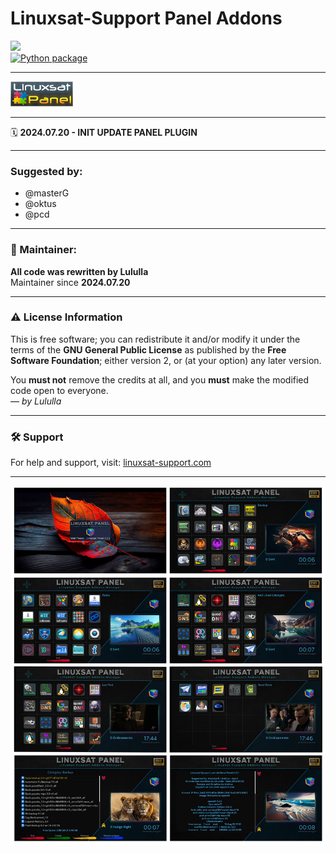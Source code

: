 # Linuxsat-Support Panel Addons

[![](https://komarev.com/ghpvc/?username=Belfagor2005)](https://github.com/Belfagor2005/LinuxsatPanel)  
[![Python package](https://github.com/Belfagor2005/LinuxsatPanel/actions/workflows/pylint.yml/badge.svg)](https://github.com/Belfagor2005/LinuxsatPanel/actions/workflows/pylint.yml)

---

![Linuxsat Panel](https://raw.githubusercontent.com/Belfagor2005/LinuxsatPanel/main/usr/lib/enigma2/python/Plugins/Extensions/LinuxsatPanel/LinuxsatPanel.png)

---

🗓️ **2024.07.20 - INIT UPDATE PANEL PLUGIN**

---

### Suggested by:
- @masterG
- @oktus
- @pcd

---

### 🔧 Maintainer:
**All code was rewritten by Lululla**  
Maintainer since **2024.07.20**

---

### ⚠️ License Information

This is free software; you can redistribute it and/or modify it under the terms of the **GNU General Public License** as published by the **Free Software Foundation**; either version 2, or (at your option) any later version.

You **must not** remove the credits at all, and you **must** make the modified code open to everyone.  
— *by Lululla*

---

### 🛠️ Support

For help and support, visit: [linuxsat-support.com](https://linuxsat-support.com)

---

![Screenshot](https://raw.githubusercontent.com/Belfagor2005/LinuxsatPanel/main/screenshot/1.png)
